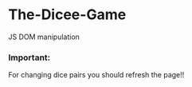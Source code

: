 # The-Dicee-Game
JS DOM manipulation
### Important: 
For changing dice pairs you should refresh the page!!
